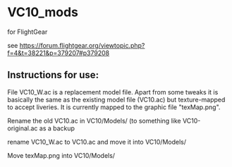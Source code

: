 # VC10_mods
 for FlightGear

see https://forum.flightgear.org/viewtopic.php?f=4&t=38221&p=379207#p379208

## Instructions for use:

File VC10_W.ac is a replacement model file.  Apart from some tweaks it is basically the same as the existing model file (VC10.ac) but texture-mapped to accept liveries. It is currently mapped to the graphic file "texMap.png".

Rename the old VC10.ac in VC10/Models/ (to something like VC10-original.ac as a backup

rename VC10_W.ac to VC10.ac and move it into VC10/Models/

Move texMap.png into VC10/Models/